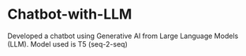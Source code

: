 # Chatbot-with-LLM
Developed a chatbot using Generative AI from Large Language Models (LLM). Model used is T5 (seq-2-seq)
